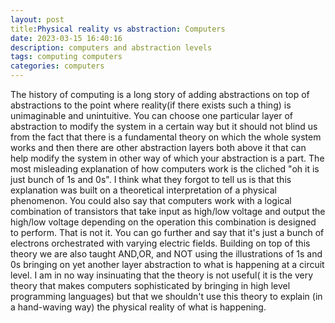 ```yaml
---
layout: post
title:Physical reality vs abstraction: Computers
date: 2023-03-15 16:40:16
description: computers and abstraction levels
tags: computing computers
categories: computers
---
```


The history of computing is a long story of adding abstractions on top of abstractions to the point where reality(if there exists such a thing) is unimaginable and unintuitive.
You can choose one particular layer of abstraction to modify the system in a certain way but it should not blind us from the fact that there is a fundamental theory on which the whole system works and then there are other abstraction layers both above it that can help modify the system in other way of which your abstraction is a part.
The most misleading explanation of how computers work is the cliched "oh it is just bunch of 1s and 0s".
I think what they forgot to tell us is that this explanation was built on a theoretical interpretation of a physical phenomenon.
You could also say that computers work with a logical combination of transistors that take input as high/low voltage and output the high/low voltage depending on the operation this combination is designed to perform. That is not it. You can go further and say that it's just a bunch of electrons orchestrated with varying electric fields. Building on top of this theory we are also taught AND,OR, and NOT using the illustrations of 1s and 0s bringing on yet another layer abstraction to what is happening at a circuit level.
I am in no way insinuating that the theory is not useful( it is the very theory that makes computers sophisticated by bringing in high level programming languages) but that we shouldn't use this theory to explain (in a hand-waving way) the physical reality of what is happening. 